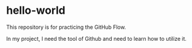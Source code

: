 # hello-world
This repository is for practicing the GitHub Flow.

In my project, I need the tool of Github and need to learn how to utilize it.
